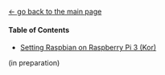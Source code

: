 [← go back to the main page](https://leelamb.github.io/)

#### Table of Contents
- [Setting Raspbian on Raspberry Pi 3 (Kor)](Raspbian.md)

(in preparation)
